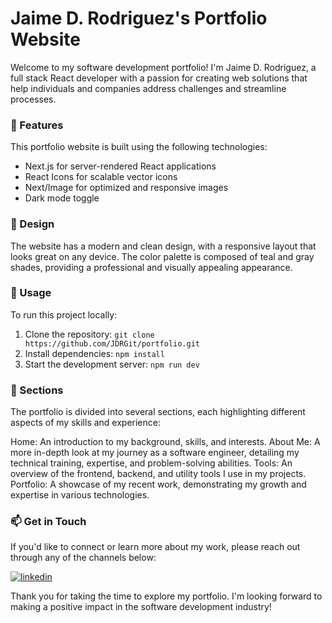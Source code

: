# Jaime D. Rodriguez's Portfolio Website
Welcome to my software development portfolio! I'm Jaime D. Rodriguez, a full stack React developer with a passion for creating web solutions that help individuals and companies address challenges and streamline processes.

### 🌟 Features
This portfolio website is built using the following technologies:

- Next.js for server-rendered React applications
- React Icons for scalable vector icons
- Next/Image for optimized and responsive images
- Dark mode toggle

### 🎨 Design
The website has a modern and clean design, with a responsive layout that looks great on any device. The color palette is composed of teal and gray shades, providing a professional and visually appealing appearance.

### 🔧 Usage
To run this project locally:

1. Clone the repository: `git clone https://github.com/JDRGit/portfolio.git`
2. Install dependencies: `npm install`
3. Start the development server: `npm run dev`

### 🧪 Sections
The portfolio is divided into several sections, each highlighting different aspects of my skills and experience:

Home: An introduction to my background, skills, and interests.
About Me: A more in-depth look at my journey as a software engineer, detailing my technical training, expertise, and problem-solving abilities.
Tools: An overview of the frontend, backend, and utility tools I use in my projects.
Portfolio: A showcase of my recent work, demonstrating my growth and expertise in various technologies.
### 📫 Get in Touch
If you'd like to connect or learn more about my work, please reach out through any of the channels below:

[![linkedin](https://img.shields.io/badge/linkedin-0A66C2?style=for-the-badge&logo=linkedin&logoColor=white)](https://www.linkedin.com/in/jaime-d-rodriguez/)

Thank you for taking the time to explore my portfolio. I'm looking forward to making a positive impact in the software development industry!
